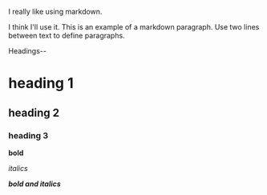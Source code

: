 I really like using markdown.

I think I'll use it. This is an example of a markdown paragraph. Use two lines between text to define paragraphs.

Headings--

# heading 1
## heading 2
### heading 3


**bold**

_italics_

**_bold and italics_**